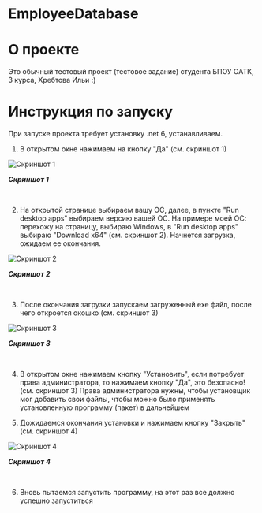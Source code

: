 # EmployeeDatabase
# О проекте
Это обычный тестовый проект (тестовое задание) студента БПОУ ОАТК, 3 курса, Хребтова Ильи :)
# Инструкция по запуску
При запуске проекта требует установку .net 6, устанавливаем.
1) В открытом окне нажимаем на кнопку "Да" (см. скриншот 1)

![Скриншот 1](https://i.ibb.co/Vm4X89s/1.jpg)
<p>
    <b>
        <i>Скриншот 1</i>
    </b>
</p><br>

2) На открытой странице выбираем вашу ОС, далее, в пункте "Run desktop apps" выбираем версию вашей ОС.
    На примере моей ОС: перехожу на страницу, выбираю Windows, в "Run desktop apps" выбираю "Download x64" (см. скриншот 2).
    Начнется загрузка, ожидаем ее окончания.
    
![Скриншот 2](https://i.ibb.co/5W2cxpm/2.jpg)
<p>
    <b>
        <i>Скриншот 2</i>
    </b>
</p><br>

3) После окончания загрузки запускаем загруженный exe файл, после чего откроется окошко (см. скриншот 3)

![Скриншот 3](https://i.ibb.co/XF1251T/3.jpg)
<p>
    <b>
        <i>Скриншот 3</i>
    </b>
</p><br>  

4) В открытом окне нажимаем кнопку "Установить", если потребует права администратора, то нажимаем кнопку "Да", это безопасно! (см. скриншот 3) Права администратора нужны, чтобы установщик мог добавить свои файлы, чтобы можно было применять установленную программу (пакет) в дальнейшем

5) Дожидаемся окончания установки и нажимаем кнопку "Закрыть" (см. скриншот 4)

![Скриншот 4](https://i.ibb.co/C0Ywyd8/4.jpg)
<p>
    <b>
        <i>Скриншот 4</i>
    </b>
</p><br>

6) Вновь пытаемся запустить программу, на этот раз все должно успешно запуститься
